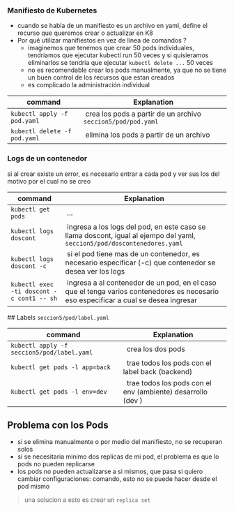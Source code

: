 
### Manifiesto de Kubernetes
* cuando se habla de un manifiesto es un archivo en yaml, define el recurso que queremos crear o actualizar en K8
* Por qué utilizar manifiestos en vez de linea de comandos ? 
    * imaginemos que tenemos que crear 50 pods individuales, tendriamos que ejecutar kubectl run 50 veces y si quisieramos eliminarlos se tendria que ejecutar `kubectl delete ...` 50 veces
    * no es recomendable crear los pods manualmente, ya que no se tiene un buen control de los recursos que estan creados 
    * es complicado la administración individual  

command  | Explanation 
------------- | -------------
`kubectl apply -f pod.yaml` | crea los pods a partir de un archivo  `seccion5/pod/pod.yaml`
`kubectl delete -f pod.yaml` | elimina los pods a partir de un archivo

### Logs de un contenedor
si al crear existe un error, es necesario entrar a cada pod y ver sus los del motivo por el cual no se creo 

command  | Explanation 
------------- | -------------
`kubectl get pods` | ...
`kubectl logs doscont` | ingresa a los logs del pod, en este caso se llama doscont, igual al ejempo del yaml,  `seccion5/pod/doscontenedores.yaml`
`kubectl logs doscont -c` | si el pod tiene mas de un contenedor, es necesario especificar (-c) que contenedor se desea ver los logs
`kubectl exec -ti doscont -c cont1 -- sh ` | ingresa a al contenedor de un pod, en el caso que el tenga varios contenedores es necesario eso especificar a cual se desea ingresar

## Labels
`seccion5/pod/label.yaml`

command  | Explanation 
------------- | -------------
`kubectl apply -f seccion5/pod/label.yaml` |  crea los dos pods
`kubectl get pods -l app=back` |  trae todos los pods con el label back (backend) 
`kubectl get pods -l env=dev` |  trae todos los pods con el env (ambiente) desarrollo (dev )

## Problema con los Pods

* si se elimina manualmente o por medio del manifiesto, no se recuperan solos
* si se necesitaria minimo dos replicas de mi pod, el problema es que lo pods no pueden replicarse
* los pods no pueden actualizarse a si mismos, que pasa si quiero cambiar configuraciones: comando, esto no se puede hacer desde el pod mismo 

> una solucion a esto es crear un `replica set `